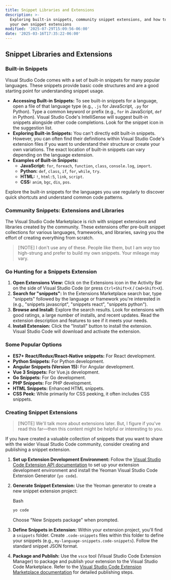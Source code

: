 ```yaml
---
title: Snippet Libraries and Extensions
description: >-
  Exploring built-in snippets, community snippet extensions, and how to create
  your own snippet extensions
modified: '2025-07-29T15:09:56-06:00'
date: '2025-03-16T17:35:22-06:00'
---
```


## Snippet Libraries and Extensions

### Built-in Snippets

Visual Studio Code comes with a set of built-in snippets for many popular languages. These snippets provide basic code structures and are a good starting point for understanding snippet usage.

- **Accessing Built-in Snippets:** To see built-in snippets for a language, open a file of that language type (e.g., `.js` for JavaScript, `.py` for Python). Type a common keyword or prefix (e.g., `for` in JavaScript, `def` in Python). Visual Studio Code's IntelliSense will suggest built-in snippets alongside other code completions. Look for the snippet icon in the suggestion list.
- **Exploring Built-in Snippets:** You can't directly edit built-in snippets. However, you can often find their definitions within Visual Studio Code's extension files if you want to understand their structure or create your own variations. The exact location of built-in snippets can vary depending on the language extension.
- **Examples of Built-in Snippets:**
  - **JavaScript:** `for`, `foreach`, `function`, `class`, `console.log`, `import`.
  - **Python:** `def`, `class`, `if`, `for`, `while`, `try`.
  - **HTML:** `!`, `html:5`, `link`, `script`.
  - **CSS:** `anim`, `bgc`, `dis`, `pos`.

Explore the built-in snippets for the languages you use regularly to discover quick shortcuts and understand common code patterns.

### Community Snippets: Extensions and Libraries

The Visual Studio Code Marketplace is rich with snippet extensions and libraries created by the community. These extensions offer pre-built snippet collections for various languages, frameworks, and libraries, saving you the effort of creating everything from scratch.

> [!NOTE] I don't use any of these.
> People like them, but I am _way_ too high-strung and prefer to build my own snippets. Your mileage may vary.

### Go Hunting for a Snippets Extension

1. **Open Extensions View:** Click on the Extensions icon in the Activity Bar on the side of Visual Studio Code (or press `Ctrl+Shift+X` / `Cmd+Shift+X`).
2. **Search for "snippets":** In the Extensions Marketplace search bar, type "snippets" followed by the language or framework you're interested in (e.g., "snippets javascript", "snippets react", "snippets python").
3. **Browse and Install:** Explore the search results. Look for extensions with good ratings, a large number of installs, and recent updates. Read the extension description and features to see if it meets your needs.
4. **Install Extension:** Click the "Install" button to install the extension. Visual Studio Code will download and activate the extension.

### Some Popular Options

- **ES7+ React/Redux/React-Native snippets:** For React development.
- **Python Snippets:** For Python development.
- **Angular Snippets (Version 15):** For Angular development.
- **Vue 3 Snippets:** For Vue.js development.
- **Go Snippets:** For Go development.
- **PHP Snippets:** For PHP development.
- **HTML Snippets:** Enhanced HTML snippets.
- **CSS Peek:** While primarily for CSS peeking, it often includes CSS snippets.

### Creating Snippet Extensions

> [!NOTE] We'll talk more about extensions later.
> But, I figure if you've read this far—then this content might be helpful or interesting to you.

If you have created a valuable collection of snippets that you want to share with the wider Visual Studio Code community, consider creating and publishing a snippet extension.

1. **Set up Extension Development Environment:** Follow the [Visual Studio Code Extension API documentation](https://www.google.com/url?sa=E&source=gmail&q=https://code.visualstudio.com/api/get-started/your-first-extension&authuser=1) to set up your extension development environment and install the Yeoman Visual Studio Code Extension Generator (`yo code`).
2. **Generate Snippet Extension:** Use the Yeoman generator to create a new snippet extension project:

   Bash

   ```ts
   yo code
   ```

   Choose "New Snippets package" when prompted.

3. **Define Snippets in Extension:** Within your extension project, you'll find a `snippets` folder. Create `.code-snippets` files within this folder to define your snippets (e.g., `my-language-snippets.code-snippets`). Follow the standard snippet JSON format.
4. **Package and Publish:** Use the `vsce` tool (Visual Studio Code Extension Manager) to package and publish your extension to the Visual Studio Code Marketplace. Refer to the [Visual Studio Code Extension Marketplace documentation](https://www.google.com/url?sa=E&source=gmail&q=https://code.visualstudio.com/api/working-with-extensions/publishing-extension&authuser=1) for detailed publishing steps.
